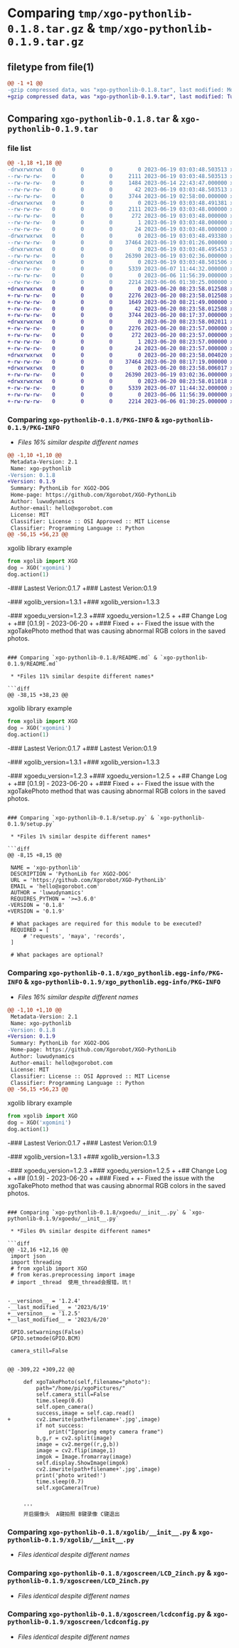 # Comparing `tmp/xgo-pythonlib-0.1.8.tar.gz` & `tmp/xgo-pythonlib-0.1.9.tar.gz`

## filetype from file(1)

```diff
@@ -1 +1 @@
-gzip compressed data, was "xgo-pythonlib-0.1.8.tar", last modified: Mon Jun 19 03:03:48 2023, max compression
+gzip compressed data, was "xgo-pythonlib-0.1.9.tar", last modified: Tue Jun 20 08:23:58 2023, max compression
```

## Comparing `xgo-pythonlib-0.1.8.tar` & `xgo-pythonlib-0.1.9.tar`

### file list

```diff
@@ -1,18 +1,18 @@
-drwxrwxrwx   0        0        0        0 2023-06-19 03:03:48.503513 xgo-pythonlib-0.1.8/
--rw-rw-rw-   0        0        0     2111 2023-06-19 03:03:48.503513 xgo-pythonlib-0.1.8/PKG-INFO
--rw-rw-rw-   0        0        0     1484 2023-06-14 22:43:47.000000 xgo-pythonlib-0.1.8/README.md
--rw-rw-rw-   0        0        0       42 2023-06-19 03:03:48.503513 xgo-pythonlib-0.1.8/setup.cfg
--rw-rw-rw-   0        0        0     3744 2023-06-19 02:58:00.000000 xgo-pythonlib-0.1.8/setup.py
-drwxrwxrwx   0        0        0        0 2023-06-19 03:03:48.491381 xgo-pythonlib-0.1.8/xgo_pythonlib.egg-info/
--rw-rw-rw-   0        0        0     2111 2023-06-19 03:03:48.000000 xgo-pythonlib-0.1.8/xgo_pythonlib.egg-info/PKG-INFO
--rw-rw-rw-   0        0        0      272 2023-06-19 03:03:48.000000 xgo-pythonlib-0.1.8/xgo_pythonlib.egg-info/SOURCES.txt
--rw-rw-rw-   0        0        0        1 2023-06-19 03:03:48.000000 xgo-pythonlib-0.1.8/xgo_pythonlib.egg-info/dependency_links.txt
--rw-rw-rw-   0        0        0       24 2023-06-19 03:03:48.000000 xgo-pythonlib-0.1.8/xgo_pythonlib.egg-info/top_level.txt
-drwxrwxrwx   0        0        0        0 2023-06-19 03:03:48.493380 xgo-pythonlib-0.1.8/xgoedu/
--rw-rw-rw-   0        0        0    37464 2023-06-19 03:01:26.000000 xgo-pythonlib-0.1.8/xgoedu/__init__.py
-drwxrwxrwx   0        0        0        0 2023-06-19 03:03:48.495453 xgo-pythonlib-0.1.8/xgolib/
--rw-rw-rw-   0        0        0    26390 2023-06-19 03:02:36.000000 xgo-pythonlib-0.1.8/xgolib/__init__.py
-drwxrwxrwx   0        0        0        0 2023-06-19 03:03:48.501506 xgo-pythonlib-0.1.8/xgoscreen/
--rw-rw-rw-   0        0        0     5339 2023-06-07 11:44:32.000000 xgo-pythonlib-0.1.8/xgoscreen/LCD_2inch.py
--rw-rw-rw-   0        0        0        0 2023-06-06 11:56:39.000000 xgo-pythonlib-0.1.8/xgoscreen/__init__.py
--rw-rw-rw-   0        0        0     2214 2023-06-06 01:30:25.000000 xgo-pythonlib-0.1.8/xgoscreen/lcdconfig.py
+drwxrwxrwx   0        0        0        0 2023-06-20 08:23:58.012508 xgo-pythonlib-0.1.9/
+-rw-rw-rw-   0        0        0     2276 2023-06-20 08:23:58.012508 xgo-pythonlib-0.1.9/PKG-INFO
+-rw-rw-rw-   0        0        0     1649 2023-06-20 08:21:49.000000 xgo-pythonlib-0.1.9/README.md
+-rw-rw-rw-   0        0        0       42 2023-06-20 08:23:58.012508 xgo-pythonlib-0.1.9/setup.cfg
+-rw-rw-rw-   0        0        0     3744 2023-06-20 08:17:37.000000 xgo-pythonlib-0.1.9/setup.py
+drwxrwxrwx   0        0        0        0 2023-06-20 08:23:58.002011 xgo-pythonlib-0.1.9/xgo_pythonlib.egg-info/
+-rw-rw-rw-   0        0        0     2276 2023-06-20 08:23:57.000000 xgo-pythonlib-0.1.9/xgo_pythonlib.egg-info/PKG-INFO
+-rw-rw-rw-   0        0        0      272 2023-06-20 08:23:57.000000 xgo-pythonlib-0.1.9/xgo_pythonlib.egg-info/SOURCES.txt
+-rw-rw-rw-   0        0        0        1 2023-06-20 08:23:57.000000 xgo-pythonlib-0.1.9/xgo_pythonlib.egg-info/dependency_links.txt
+-rw-rw-rw-   0        0        0       24 2023-06-20 08:23:57.000000 xgo-pythonlib-0.1.9/xgo_pythonlib.egg-info/top_level.txt
+drwxrwxrwx   0        0        0        0 2023-06-20 08:23:58.004020 xgo-pythonlib-0.1.9/xgoedu/
+-rw-rw-rw-   0        0        0    37464 2023-06-20 08:17:19.000000 xgo-pythonlib-0.1.9/xgoedu/__init__.py
+drwxrwxrwx   0        0        0        0 2023-06-20 08:23:58.006017 xgo-pythonlib-0.1.9/xgolib/
+-rw-rw-rw-   0        0        0    26390 2023-06-19 03:02:36.000000 xgo-pythonlib-0.1.9/xgolib/__init__.py
+drwxrwxrwx   0        0        0        0 2023-06-20 08:23:58.011018 xgo-pythonlib-0.1.9/xgoscreen/
+-rw-rw-rw-   0        0        0     5339 2023-06-07 11:44:32.000000 xgo-pythonlib-0.1.9/xgoscreen/LCD_2inch.py
+-rw-rw-rw-   0        0        0        0 2023-06-06 11:56:39.000000 xgo-pythonlib-0.1.9/xgoscreen/__init__.py
+-rw-rw-rw-   0        0        0     2214 2023-06-06 01:30:25.000000 xgo-pythonlib-0.1.9/xgoscreen/lcdconfig.py
```

### Comparing `xgo-pythonlib-0.1.8/PKG-INFO` & `xgo-pythonlib-0.1.9/PKG-INFO`

 * *Files 16% similar despite different names*

```diff
@@ -1,10 +1,10 @@
 Metadata-Version: 2.1
 Name: xgo-pythonlib
-Version: 0.1.8
+Version: 0.1.9
 Summary: PythonLib for XGO2-DOG
 Home-page: https://github.com/Xgorobot/XGO-PythonLib
 Author: luwudynamics
 Author-email: hello@xgorobot.com
 License: MIT
 Classifier: License :: OSI Approved :: MIT License
 Classifier: Programming Language :: Python
@@ -56,15 +56,23 @@
 ```
 xgolib library example
 ```python
 from xgolib import XGO
 dog = XGO('xgomini')
 dog.action(1)
 ```
-### Lastest Verion:0.1.7
+### Lastest Verion:0.1.9
 
-### xgolib_version=1.3.1
+### xgolib_version=1.3.3
 
-### xgoedu_version=1.2.3
+### xgoedu_version=1.2.5
+
+## Change Log
+
+## [0.1.9] - 2023-06-20
+
+### Fixed
+
+- Fixed the issue with the xgoTakePhoto method that was causing abnormal RGB colors in the saved photos.
```

### Comparing `xgo-pythonlib-0.1.8/README.md` & `xgo-pythonlib-0.1.9/README.md`

 * *Files 11% similar despite different names*

```diff
@@ -38,15 +38,23 @@
 ```
 xgolib library example
 ```python
 from xgolib import XGO
 dog = XGO('xgomini')
 dog.action(1)
 ```
-### Lastest Verion:0.1.7
+### Lastest Verion:0.1.9
 
-### xgolib_version=1.3.1
+### xgolib_version=1.3.3
 
-### xgoedu_version=1.2.3
+### xgoedu_version=1.2.5
+
+## Change Log
+
+## [0.1.9] - 2023-06-20
+
+### Fixed
+
+- Fixed the issue with the xgoTakePhoto method that was causing abnormal RGB colors in the saved photos.
```

### Comparing `xgo-pythonlib-0.1.8/setup.py` & `xgo-pythonlib-0.1.9/setup.py`

 * *Files 1% similar despite different names*

```diff
@@ -8,15 +8,15 @@
 
 NAME = 'xgo-pythonlib'
 DESCRIPTION = 'PythonLib for XGO2-DOG'
 URL = 'https://github.com/Xgorobot/XGO-PythonLib'
 EMAIL = 'hello@xgorobot.com'
 AUTHOR = 'luwudynamics'
 REQUIRES_PYTHON = '>=3.6.0'
-VERSION = '0.1.8'
+VERSION = '0.1.9'
 
 # What packages are required for this module to be executed?
 REQUIRED = [
     # 'requests', 'maya', 'records',
 ]
 
 # What packages are optional?
```

### Comparing `xgo-pythonlib-0.1.8/xgo_pythonlib.egg-info/PKG-INFO` & `xgo-pythonlib-0.1.9/xgo_pythonlib.egg-info/PKG-INFO`

 * *Files 16% similar despite different names*

```diff
@@ -1,10 +1,10 @@
 Metadata-Version: 2.1
 Name: xgo-pythonlib
-Version: 0.1.8
+Version: 0.1.9
 Summary: PythonLib for XGO2-DOG
 Home-page: https://github.com/Xgorobot/XGO-PythonLib
 Author: luwudynamics
 Author-email: hello@xgorobot.com
 License: MIT
 Classifier: License :: OSI Approved :: MIT License
 Classifier: Programming Language :: Python
@@ -56,15 +56,23 @@
 ```
 xgolib library example
 ```python
 from xgolib import XGO
 dog = XGO('xgomini')
 dog.action(1)
 ```
-### Lastest Verion:0.1.7
+### Lastest Verion:0.1.9
 
-### xgolib_version=1.3.1
+### xgolib_version=1.3.3
 
-### xgoedu_version=1.2.3
+### xgoedu_version=1.2.5
+
+## Change Log
+
+## [0.1.9] - 2023-06-20
+
+### Fixed
+
+- Fixed the issue with the xgoTakePhoto method that was causing abnormal RGB colors in the saved photos.
```

### Comparing `xgo-pythonlib-0.1.8/xgoedu/__init__.py` & `xgo-pythonlib-0.1.9/xgoedu/__init__.py`

 * *Files 0% similar despite different names*

```diff
@@ -12,16 +12,16 @@
 import json
 import threading
 # from xgolib import XGO
 # from keras.preprocessing import image
 # import _thread  使用_thread会报错，坑！
 
 
-__versinon__ = '1.2.4'
-__last_modified__ = '2023/6/19'
+__versinon__ = '1.2.5'
+__last_modified__ = '2023/6/20'
 
 GPIO.setwarnings(False)
 GPIO.setmode(GPIO.BCM)
 
 camera_still=False
 
 
@@ -309,22 +309,22 @@
 
     def xgoTakePhoto(self,filename="photo"):
         path="/home/pi/xgoPictures/"
         self.camera_still=False
         time.sleep(0.6)
         self.open_camera()
         success,image = self.cap.read()
+        cv2.imwrite(path+filename+'.jpg',image)
         if not success:
             print("Ignoring empty camera frame")
         b,g,r = cv2.split(image)
         image = cv2.merge((r,g,b))
         image = cv2.flip(image,1)
         imgok = Image.fromarray(image)
         self.display.ShowImage(imgok)
-        cv2.imwrite(path+filename+'.jpg',image)
         print('photo writed!')
         time.sleep(0.7)
         self.xgoCamera(True)
 
 
     '''
     开启摄像头  A键拍照 B键录像 C键退出
```

### Comparing `xgo-pythonlib-0.1.8/xgolib/__init__.py` & `xgo-pythonlib-0.1.9/xgolib/__init__.py`

 * *Files identical despite different names*

### Comparing `xgo-pythonlib-0.1.8/xgoscreen/LCD_2inch.py` & `xgo-pythonlib-0.1.9/xgoscreen/LCD_2inch.py`

 * *Files identical despite different names*

### Comparing `xgo-pythonlib-0.1.8/xgoscreen/lcdconfig.py` & `xgo-pythonlib-0.1.9/xgoscreen/lcdconfig.py`

 * *Files identical despite different names*


